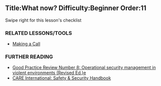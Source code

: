 Title:What now?
Difficulty:Beginner
Order:11
---
<p>Swipe right for this lesson's checklist</p><h3>RELATED LESSONS/TOOLS</h3><p><ul><li><a href="umbrella://lesson/making-a-call">Making a Call</a></li></ul></p><h3>FURTHER READING</h3><p><ul><li><a href="www.odihpn.org/download/gpr_8_revised2pdf">Good Practice Review Number 8: Operational security management in violent environments (Revised Ed.)e</a></li><li><a href="ngolearning.org/courses/availablecourses/CARE%20Safety%20Course/Shared%20Documents/English_CARE_International_Safety_and_Security_Handbook.pdf">CARE International: Safety & Security Handbook</a></li></ul></p>